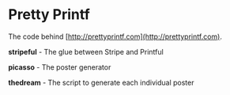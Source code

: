 # Pretty Printf

The code behind [http://prettyprintf.com](http://prettyprintf.com).

**stripeful** - The glue between Stripe and Printful

**picasso** - The poster generator

**thedream** - The script to generate each individual poster